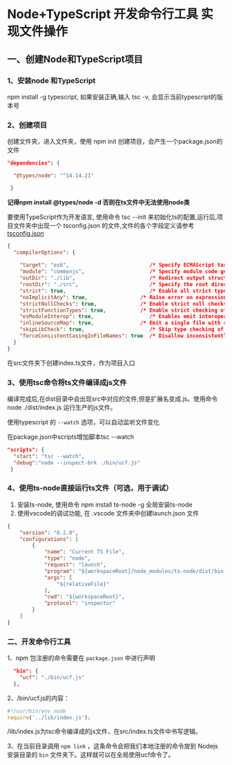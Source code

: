 # Node+TypeScript 开发命令行工具 实现文件操作

## 一、创建Node和TypeScript项目

### 1、安装node 和TypeScript

npm install -g typescript,
如果安装正确,输入 tsc -v, 会显示当前typescript的版本号

### 2、创建项目

创建文件夹，进入文件夹，使用 npm init 创建项目，会产生一个package.json的文件

```json
"dependencies": {

  "@types/node": "^14.14.21"

 }
```

**记得npm install @types/node -d 否则在ts文件中无法使用node类**

要使用TypeScript作为开发语言, 使用命令 tsc --init 来初始化ts的配置,运行后,项目文件夹中出现一个 tsconfig.json 的文件,文件的各个字段定义请参考 [tsconfig.json](https://www.tslang.cn/docs/handbook/tsconfig-json.html)

```json
{
  "compilerOptions": {
   
    "target": "es6",                          /* Specify ECMAScript target version: 'ES3' (default), 'ES5', 'ES2015', 'ES2016', 'ES2017', 'ES2018', 'ES2019', 'ES2020', or 'ESNEXT'. */
    "module": "commonjs",                     /* Specify module code generation: 'none', 'commonjs', 'amd', 'system', 'umd', 'es2015', 'es2020', or 'ESNext'. */
    "outDir": "./lib",                        /* Redirect output structure to the directory. */
    "rootDir": "./src",                       /* Specify the root directory of input files. Use to control the output directory structure with --outDir. */
    "strict": true,                           /* Enable all strict type-checking options. */
    "noImplicitAny": true,                 /* Raise error on expressions and declarations with an implied 'any' type. */
    "strictNullChecks": true,              /* Enable strict null checks. */
    "strictFunctionTypes": true,           /* Enable strict checking of function types. */
    "esModuleInterop": true,                  /* Enables emit interoperability between CommonJS and ES Modules via creation of namespace objects for all imports. Implies 'allowSyntheticDefaultImports'. */
    "inlineSourceMap": true,               /* Emit a single file with source maps instead of having a separate file. */
    "skipLibCheck": true,                     /* Skip type checking of declaration files. */
    "forceConsistentCasingInFileNames": true  /* Disallow inconsistently-cased references to the same file. */
  }
}

```



在src文件夹下创建index.ts文件，作为项目入口

### 3、使用tsc命令将ts文件编译成js文件

编译完成后,在dist目录中会出现src中对应的文件,但是扩展名变成.js。使用命令 node ./dist/index.js 运行生产的js文件。

 使用typescript 的 `--watch` 选项，可以自动监听文件变化

在package.json中scripts增加脚本tsc --watch

```json
"scripts": {
  "start": "tsc --watch",
  "debug":"node --inspect-brk ./bin/ucf.js"
 }
```

### 4、使用ts-node直接运行ts文件（可选，用于调试）

1. 安装ts-node, 使用命令 npm install ts-node -g 全局安装ts-node
2. 使用vscode的调试功能, 在 .vscode 文件夹中创建launch.json 文件

```json
{
    "version": "0.2.0",
    "configurations": [
        {
            "name": "Current TS File",
            "type": "node",
            "request": "launch",
            "program": "${workspaceRoot}/node_modules/ts-node/dist/bin.js",
            "args": [
                "${relativeFile}"
            ],
            "cwd": "${workspaceRoot}",
            "protocol": "inspector"
        }
    ]
}
```



### 二、开发命令行工具

1、npm 包注册的命令需要在 `package.json` 中进行声明

```json
  "bin": {
    "ucf": "./bin/ucf.js"
  },
```

2、/bin/ucf.js的内容：

```js
#!/usr/bin/env node
require('../lib/index.js');
```

/lib/index.js为tsc命令编译成的js文件，在src/index.ts文件中书写逻辑。

3、在当前目录调用 `npm link` ，这条命令会把我们本地注册的命令放到 Nodejs 安装目录的 `bin` 文件夹下。这样就可以在全局使用ucf命令了。